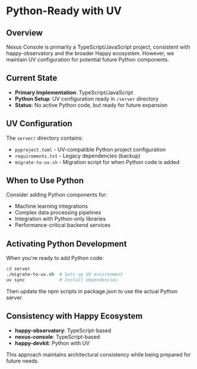 # Python-Ready with UV

## Overview

Nexus Console is primarily a TypeScript/JavaScript project, consistent with happy-observatory and the broader Happy ecosystem. However, we maintain UV configuration for potential future Python components.

## Current State

- **Primary Implementation**: TypeScript/JavaScript
- **Python Setup**: UV configuration ready in `/server` directory
- **Status**: No active Python code, but ready for future expansion

## UV Configuration

The `server/` directory contains:
- `pyproject.toml` - UV-compatible Python project configuration
- `requirements.txt` - Legacy dependencies (backup)
- `migrate-to-uv.sh` - Migration script for when Python code is added

## When to Use Python

Consider adding Python components for:
- Machine learning integrations
- Complex data processing pipelines
- Integration with Python-only libraries
- Performance-critical backend services

## Activating Python Development

When you're ready to add Python code:

```bash
cd server
./migrate-to-uv.sh  # Sets up UV environment
uv sync             # Install dependencies
```

Then update the npm scripts in package.json to use the actual Python server.

## Consistency with Happy Ecosystem

- **happy-observatory**: TypeScript-based
- **nexus-console**: TypeScript-based
- **happy-devkit**: Python with UV

This approach maintains architectural consistency while being prepared for future needs.